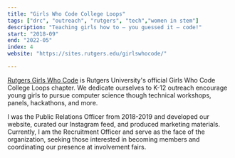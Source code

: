 ```yaml
---
title: "Girls Who Code College Loops"
tags: ["drc", "outreach", "rutgers", "tech","women in stem"]
description: "Teaching girls how to – you guessed it – code!"
start: "2018-09"
end: "2022-05"
index: 4
website: "https://sites.rutgers.edu/girlswhocode/"

---
```

<a href="hhttps://sites.rutgers.edu/girlswhocode/">Rutgers Girls Who Code</a> is Rutgers University's official Girls Who Code College Loops chapter. We dedicate ourselves to K-12 outreach encourage young girls to pursue computer science though technical workshops, panels, hackathons, and more. 

I was the Public Relations Officer from 2018-2019 and developed our website, curated our Instagram feed, and produced marketing materials. Currently, I am the Recruitment Officer and serve as the face of the organization, seeking those interested in becoming members and coordinating our presence at involvement fairs.
